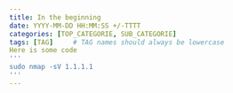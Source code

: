 ```yaml
---
title: In the beginning
date: YYYY-MM-DD HH:MM:SS +/-TTTT
categories: [TOP_CATEGORIE, SUB_CATEGORIE]
tags: [TAG]     # TAG names should always be lowercase
Here is some code
'''
sudo nmap -sV 1.1.1.1
'''
---
```

